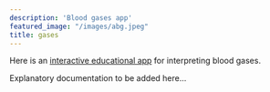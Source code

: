 ```yaml
---
description: 'Blood gases app'
featured_image: "/images/abg.jpeg"
title: gases
---
```


Here is an [interactive educational app](https://kidneyfish.shinyapps.io/davenport_plot/) for interpreting blood gases.  

Explanatory documentation to be added here...


